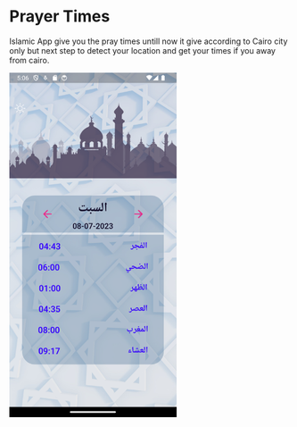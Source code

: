 <h1>Prayer Times</h1>
<p>
Islamic App give you the pray times 
untill now it give according to Cairo city only but next step to detect your location and get your times if you away from cairo.

</p>
<img src="https://github.com/OsFoouad/PrayerTimes/blob/main/PrayerTimes.png" width="300" >
